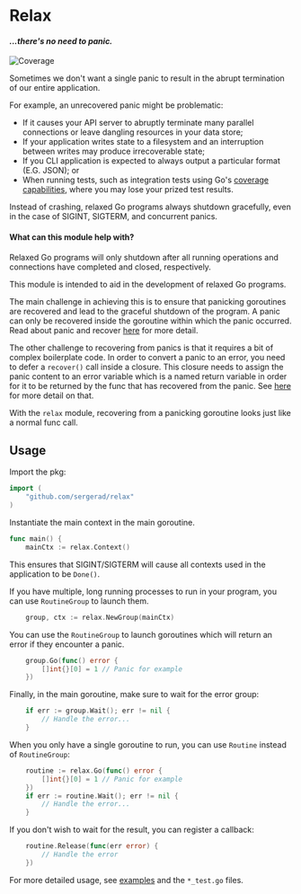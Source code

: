 # Relax
#### *...there's no need to panic.*

![Coverage](https://img.shields.io/badge/Coverage-93.3%25-brightgreen)

Sometimes we don't want a single panic to result in the abrupt termination of our entire application.

For example, an unrecovered panic might be problematic:
* If it causes your API server to abruptly terminate many parallel connections or leave dangling resources in your data store;
* If your application writes state to a filesystem and an interruption between writes may produce irrecoverable state;
* If you CLI application is expected to always output a particular format (E.G. JSON); or
* When running tests, such as integration tests using Go's [coverage capabilities](https://go.dev/testing/coverage/#panicprof), where you may lose your prized test results.

Instead of crashing, relaxed Go programs always shutdown gracefully, even in the case of SIGINT, SIGTERM, and concurrent panics.

#### What can this module help with?

Relaxed Go programs will only shutdown after all running operations and connections have completed and closed, respectively.

This module is intended to aid in the development of relaxed Go programs.

The main challenge in achieving this is to ensure that panicking goroutines are recovered and lead to the graceful shutdown of the program. A panic can only be recovered inside the goroutine within which the panic occurred. Read about panic and recover [here](https://go.dev/blog/defer-panic-and-recover) for more detail.

The other challenge to recovering from panics is that it requires a bit of complex boilerplate code. In order to convert a panic to an error, you need to defer a `recover()` call inside a closure. This closure needs to assign the panic content to an error variable which is a named return variable in order for it to be returned by the func that has recovered from the panic. See [here](https://golang.org/ref/spec#Defer_statements) for more detail on that.

With the `relax` module, recovering from a panicking goroutine looks just like a normal func call.

## Usage

Import the pkg:

```Go
import (
	"github.com/sergerad/relax"
)
```

Instantiate the main context in the main goroutine.

```Go
func main() {
	mainCtx := relax.Context()
```

This ensures that SIGINT/SIGTERM will cause all contexts used in the application to be `Done()`.

If you have multiple, long running processes to run in your program, you can use `RoutineGroup` to launch them.

```Go
	group, ctx := relax.NewGroup(mainCtx)
```

You can use the `RoutineGroup` to launch goroutines which will return an error if they encounter a panic.
```Go
	group.Go(func() error {
		[]int{}[0] = 1 // Panic for example
	})
```

Finally, in the main goroutine, make sure to wait for the error group:

```Go
	if err := group.Wait(); err != nil {
		// Handle the error...
	}
```

When you only have a single goroutine to run, you can use `Routine` instead of `RoutineGroup`:

```Go
	routine := relax.Go(func() error {
		[]int{}[0] = 1 // Panic for example
	})
	if err := routine.Wait(); err != nil {
		// Handle the error...
	}
```

If you don't wish to wait for the result, you can register a callback:

```Go
	routine.Release(func(err error) {
		// Handle the error
	})
```

For more detailed usage, see [examples](./examples/) and the `*_test.go` files.
